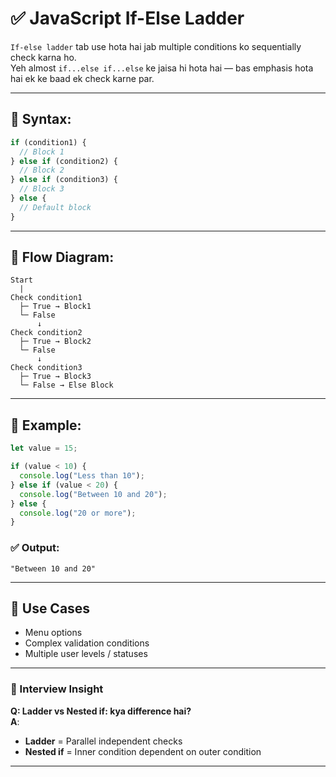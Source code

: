 # ✅ JavaScript If-Else Ladder

`If-else ladder` tab use hota hai jab multiple conditions ko sequentially check karna ho.  
Yeh almost `if...else if...else` ke jaisa hi hota hai — bas emphasis hota hai ek ke baad ek check karne par.

---

## 🔹 Syntax:

```js
if (condition1) {
  // Block 1
} else if (condition2) {
  // Block 2
} else if (condition3) {
  // Block 3
} else {
  // Default block
}
```

---

## 🔹 Flow Diagram:

```
Start
  |
Check condition1
  ├─ True → Block1
  └─ False
      ↓
Check condition2
  ├─ True → Block2
  └─ False
      ↓
Check condition3
  ├─ True → Block3
  └─ False → Else Block
```

---

## 🔹 Example:

```js
let value = 15;

if (value < 10) {
  console.log("Less than 10");
} else if (value < 20) {
  console.log("Between 10 and 20");
} else {
  console.log("20 or more");
}
```

### ✅ Output:
```
"Between 10 and 20"
```

---

## 📌 Use Cases

- Menu options  
- Complex validation conditions  
- Multiple user levels / statuses  

---

### 🧠 Interview Insight

**Q: Ladder vs Nested if: kya difference hai?**  
**A**:  
- **Ladder** = Parallel independent checks  
- **Nested if** = Inner condition dependent on outer condition  

---
